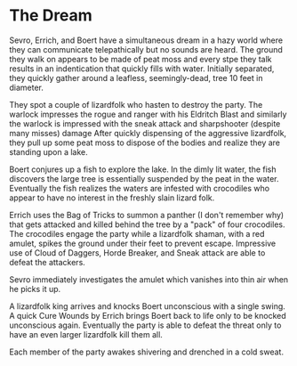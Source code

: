 # The Dream

Sevro, Errich, and Boert have a simultaneous dream in a hazy world
where they can communicate telepathically but no sounds are heard. 
The ground they walk on appears to be made of peat moss and every stpe they 
talk results in an indentication that quickly fills with water.
Initially separated, they quickly gather around a leafless, seemingly-dead, 
tree 10 feet in diameter.

They spot a couple of lizardfolk who hasten to destroy the party. 
The warlock impresses the rogue and ranger with his Eldritch Blast and 
similarly the warlock is impressed with the sneak attack and 
sharpshooter (despite many misses) damage
After quickly dispensing of the aggressive lizardfolk, they pull up some peat 
moss to dispose of the bodies and realize they are standing upon a lake.

Boert conjures up a fish to explore the lake. 
In the dimly lit water, the fish discovers the large tree is essentially 
suspended by the peat in the water.
Eventually the fish realizes the waters are infested with crocodiles who appear 
to have no interest in the freshly slain lizard folk. 

Errich uses the Bag of Tricks to summon a panther (I don't remember why) that
gets attacked and killed behind the tree by a "pack" of four crocodiles.
The crocodiles engage the party while a lizardfolk shaman,
with a red amulet, spikes the ground 
under their feet to prevent escape. 
Impressive use of Cloud of Daggers, Horde Breaker, and Sneak attack are 
able to defeat the attackers.

Sevro immediately investigates the amulet which vanishes into thin air when 
he picks it up.

A lizardfolk king arrives and knocks Boert unconscious with a single swing. 
A quick Cure Wounds by Errich brings Boert back to life only to be knocked
unconscious again. 
Eventually the party is able to defeat the threat only to have an even 
larger lizardfolk kill them all.

Each member of the party awakes shivering and drenched in a cold sweat. 